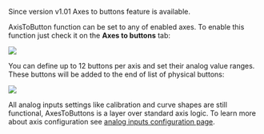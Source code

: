 Since version v1.01 Axes to buttons feature is available.

AxisToButton function can be set to any of enabled axes. To enable this function just check it on the **Axes to buttons** tab:

<img src="https://a.radikal.ru/a09/2001/5c/d7dbff98ebea.png"/>

You can define up to 12 buttons per axis and set their analog value ranges. These buttons will be added to the end of list of physical buttons:

<img src="https://c.radikal.ru/c42/2001/c5/b15d08a89f62.png"/>

All analog inputs settings like calibration and curve shapes are still functional, AxesToButtons is a layer over standard axis logic. To learn more about axis configuration see [analog inputs configuration page](https://github.com/vostrenkov/FreeJoyConfigurator/wiki/Analog-inputs-configuration).